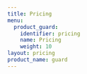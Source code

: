 ```yaml
---
title: Pricing
menu:
  product_guard:
    identifier: pricing
    name: Pricing
    weight: 10
layout: pricing
product_name: guard
---
```

